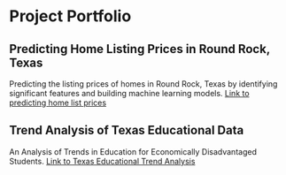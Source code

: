 # Project Portfolio

## Predicting Home Listing Prices in Round Rock, Texas
Predicting the listing prices of homes in Round Rock, Texas by identifying significant features and building machine learning models.
[Link to predicting home list prices](https://github.com/rebecaansar/project_portfolio/tree/main/predicting_home_list_prices)

## Trend Analysis of Texas Educational Data
An Analysis of Trends in Education for Economically Disadvantaged Students.
[Link to Texas Educational Trend Analysis](https://github.com/rebecaansar/project_portfolio/tree/main/tx_educational_data_trend_analysis)

